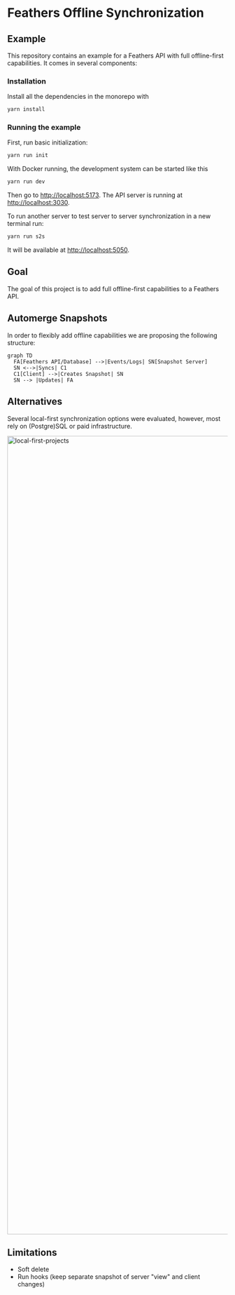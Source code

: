 # Feathers Offline Synchronization

## Example

This repository contains an example for a Feathers API with full offline-first capabilities. It comes in several components:

### Installation

Install all the dependencies in the monorepo with

```sh
yarn install
```

### Running the example

First, run basic initialization:

```sh
yarn run init
```

With Docker running, the development system can be started like this

```sh
yarn run dev
```

Then go to [http://localhost:5173](http://localhost:5173). The API server is running at [http://localhost:3030](http://localhost:3030).

To run another server to test server to server synchronization in a new terminal run:

```sh
yarn run s2s
```

It will be available at [http://localhost:5050](http://localhost:5050).

## Goal

The goal of this project is to add full offline-first capabilities to a Feathers API.

## Automerge Snapshots

In order to flexibly add offline capabilities we are proposing the following structure:

```mermaid
graph TD
  FA[Feathers API/Database] -->|Events/Logs| SN[Snapshot Server]
  SN <-->|Syncs| C1
  C1[Client] -->|Creates Snapshot| SN
  SN --> |Updates| FA
```

## Alternatives

Several local-first synchronization options were evaluated, however, most rely on (Postgre)SQL or paid infrastructure.

<img width="1821" alt="local-first-projects" src="https://github.com/user-attachments/assets/85c9fa2a-f0b9-4506-af71-1f02d510d1e7" />

## Limitations

- Soft delete
- Run hooks (keep separate snapshot of server "view" and client changes)
